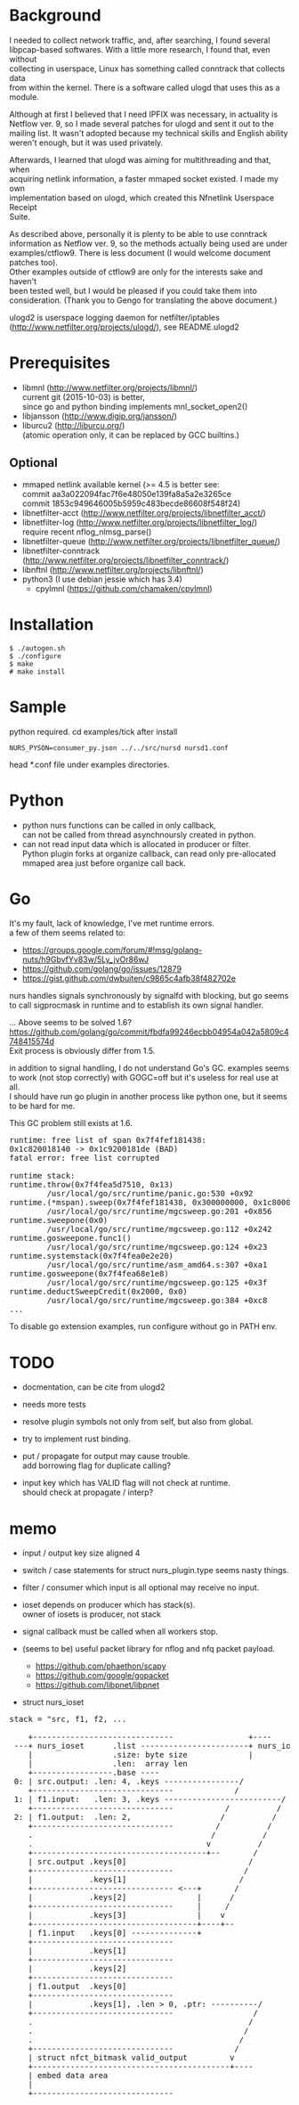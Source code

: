 Background
==========

I needed to collect network traffic, and, after searching, I found several  
libpcap-based softwares. With a little more research, I found that, even without  
collecting in userspace, Linux has something called conntrack that collects data  
from within the kernel. There is a software called ulogd that uses this as a  
module.  

<!--
ネットワークトラヒックの集計が必要で、調べてみたところ、いくつか libpcap ベース  
のソフトウェアがみつかりました。もう少し調べてみると linux ではユーザースペース  
で集計せずとも、カーネル内で集計している conntrack というものが存在することがわ  
かり、これを基とした ulogd というソフトウェアがありました。  
-->

Although at first I believed that I need IPFIX was necessary, in actuality is  
Netflow ver. 9, so I made several patches for ulogd and sent it out to the  
mailing list. It wasn't adopted because my technical skills and English ability  
weren't enough, but it was used privately.  

<!--
当初は IPFIX が必要と思い込んでいたものの、実際は Netflow version 9 を用いること  
になったので ulogd のパッチをいくつか作り、メーリングリストに送りました。私の技  
術と英語が拙かったため採用されませんでしたが、内々で使っていました。  
-->

Afterwards, I learned that ulogd was aiming for multithreading and that, when  
acquiring netlink information, a faster mmaped socket existed. I made my own  
implementation based on ulogd, which created this Nfnetlink Userspace Receipt  
Suite.  

<!--
その後、次期 ulogd ではマルチスレッド化を目指していることや、netlink の情報を取  
得するにあたって、より早い mmaped ソケットの存在を知りました。ふまえて ulogd に  
似たものを自分で実装してみた結果、この Nfnetlink Userspace Receipt Suite が出来  
た次第です。  
-->

As described above, personally it is plenty to be able to use conntrack  
information as Netflow ver. 9, so the methods actually being used are under  
examples/ctflow9. There is less document (I would welcome document patches too).  
Other examples outside of ctflow9 are only for the interests sake and haven't  
been tested well, but I would be pleased if you could take them into  
consideration. (Thank you to Gengo for translating the above document.)  

<!--
上記通り、個人的には conntrack の情報を Netflow version 9 として扱うことができれ
ば十分なので、実際に使っている方法は examples/ctflow9 の下にあるものだけです。こ
ちらも前述通り、ドキュメントもありません (ドキュメントのパッチも歓迎です)。
ctflow9 を除く example 以下は興味本位だけのもので、あまりテストしていませんが、  
こちらを参考にし ていただければ幸いです。
-->

ulogd2 is userspace logging daemon for netfilter/iptables  
(http://www.netfilter.org/projects/ulogd/), see README.ulogd2


Prerequisites
=============
* libmnl (http://www.netfilter.org/projects/libmnl/)  
  current git (2015-10-03) is better,  
  since go and python binding implements mnl_socket_open2()
* libjansson (http://www.digip.org/jansson/)
* liburcu2 (http://liburcu.org/)  
  (atomic operation only, it can be replaced by GCC builtins.)

Optional
--------
* mmaped netlink available kernel (>= 4.5 is better see:  
  commit aa3a022094fac7f6e48050e139fa8a5a2e3265ce  
  commit 1853c949646005b5959c483becde86608f548f24)
* libnetfilter-acct (http://www.netfilter.org/projects/libnetfilter_acct/)
* libnetfilter-log (http://www.netfilter.org/projects/libnetfilter_log/)  
  require recent nflog_nlmsg_parse()
* libnetfilter-queue (http://www.netfilter.org/projects/libnetfilter_queue/)
* libnetfilter-conntrack (http://www.netfilter.org/projects/libnetfilter_conntrack/)
* libnftnl (http://www.netfilter.org/projects/libnftnl/)
* python3 (I use debian jessie which has 3.4)  
  - cpylmnl (https://github.com/chamaken/cpylmnl)


Installation
============
```
$ ./autogen.sh
$ ./configure
$ make
# make install
```


Sample
======
python required. cd examples/tick after install
```
NURS_PYSON=consumer_py.json ../../src/nursd nursd1.conf
```
head *.conf file under examples directories.


Python
======
* python nurs functions can be called in only callback,  
  can not be called from thread asynchnoursly created in python.
* can not read input data which is allocated in producer or filter.  
  Python plugin forks at organize callback, can read only pre-allocated  
  mmaped area just before organize call back.


Go
==
It's my fault, lack of knowledge, I've met runtime errors.  
a few of them seems related to:  

* https://groups.google.com/forum/#!msg/golang-nuts/h9GbvfYv83w/5Ly_jvOr86wJ
* https://github.com/golang/go/issues/12879
* https://gist.github.com/dwbuiten/c9865c4afb38f482702e

nurs handles signals synchronously by signalfd with blocking, but go seems  
to call sigprocmask in runtime and to establish its own signal handler.  

... Above seems to be solved 1.6?  
https://github.com/golang/go/commit/fbdfa99246ecbb04954a042a5809c4748415574d  
Exit process is obviously differ from 1.5.  

in addition to signal handling, I do not understand Go's GC. examples seems  
to work (not stop correctly) with GOGC=off but it's useless for real use at all.  
I should have run go plugin in another process like python one, but it seems  
to be hard for me.

This GC problem still exists at 1.6.
<pre>
runtime: free list of span 0x7f4fef181438:
0x1c820018140 -> 0x1c9200181de (BAD)
fatal error: free list corrupted

runtime stack:
runtime.throw(0x7f4fea5d7510, 0x13)
        /usr/local/go/src/runtime/panic.go:530 +0x92
runtime.(*mspan).sweep(0x7f4fef181438, 0x300000000, 0x1c800000001)
        /usr/local/go/src/runtime/mgcsweep.go:201 +0x856
runtime.sweepone(0x0)
        /usr/local/go/src/runtime/mgcsweep.go:112 +0x242
runtime.gosweepone.func1()
        /usr/local/go/src/runtime/mgcsweep.go:124 +0x23
runtime.systemstack(0x7f4fea0e2e20)
        /usr/local/go/src/runtime/asm_amd64.s:307 +0xa1
runtime.gosweepone(0x7f4fea68e1e8)
        /usr/local/go/src/runtime/mgcsweep.go:125 +0x3f
runtime.deductSweepCredit(0x2000, 0x0)
        /usr/local/go/src/runtime/mgcsweep.go:384 +0xc8
...
</pre>

To disable go extension examples, run configure without go in PATH env.


TODO
====

* docmentation, can be cite from ulogd2
* needs more tests
* resolve plugin symbols not only from self, but also from global.
* try to implement rust binding.

* put / propagate for output may cause trouble.  
  add borrowing flag for duplicate calling?
* input key which has VALID flag will not check at runtime.  
  should check at propagate / interp?


memo
====

* input / output key size aligned 4
* switch / case statements for struct nurs_plugin.type seems nasty things.
* filter / consumer which input is all optional may receive no input.
* ioset depends on producer which has stack(s).  
  owner of iosets is producer, not stack
* signal callback must be called when all workers stop.
* (seems to be) useful packet library for nflog and nfq packet payload.
  - https://github.com/phaethon/scapy
  - https://github.com/google/gopacket
  - https://github.com/libpnet/libpnet

* struct nurs_ioset
<pre>
stack = "src, f1, f2, ...

    +------------------------------                +----
 ---+ nurs_ioset      .list -----------------------+ nurs_ioset: .list -- (for pool)
    |                 .size: byte size             |
    |                 .len:  array len
    +-----------------.base ----
 0: | src.output: .len: 4, .keys ----------------/              stack.element.0.odx = 0
    +------------------------------             /
 1: | f1.input:   .len: 3, .keys -------------------------/                   1.idx = 1
    +------------------------------           /          /
 2: | f1.output:  .len: 2,                   /          /                     1.odx = 2
    +------------------------------         /          /
    .                                      /          /
    .                                     v          /
    +-------------------------------------+--       /
    | src.output .keys[0]                          /
    +------------------------------               /
    |            .keys[1]                        /
    +------------------------------ <---+       /
    |            .keys[2]               |      /
    +------------------------------     |     /
    |            .keys[3]               |    v
    +-----------------------------------+----+--
    | f1.input   .keys[0] --------------+
    +------------------------------
    |            .keys[1]
    +------------------------------
    |            .keys[2]
    +------------------------------
    | f1.output  .keys[0]
    +------------------------------
    |            .keys[1], .len > 0, .ptr: ----------/
    +------------------------------                 /
    .                                              /
    .                                             /
    .                                            /
    +------------------------------             /
    | struct nfct_bitmask valid_output         v
    +------------------------------------------+----
    | embed data area
    |
    +------------------------------
</pre>
